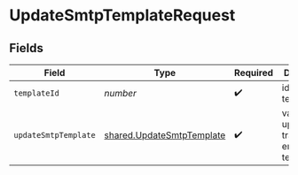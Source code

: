 # UpdateSmtpTemplateRequest


## Fields

| Field                                                                  | Type                                                                   | Required                                                               | Description                                                            |
| ---------------------------------------------------------------------- | ---------------------------------------------------------------------- | ---------------------------------------------------------------------- | ---------------------------------------------------------------------- |
| `templateId`                                                           | *number*                                                               | :heavy_check_mark:                                                     | id of the template                                                     |
| `updateSmtpTemplate`                                                   | [shared.UpdateSmtpTemplate](../../models/shared/updatesmtptemplate.md) | :heavy_check_mark:                                                     | values to update in transactional email template                       |